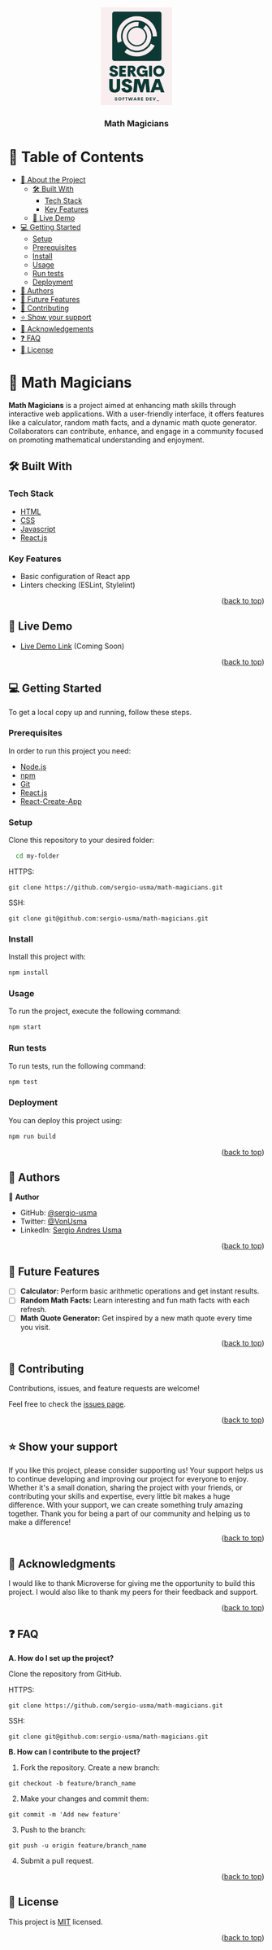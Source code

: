 <a name="readme-top"></a>

<div align="center">
  <img src="./assets/logo.png" alt="logo" width="140"  height="auto" />
  <br/>

  <h3><b>Math Magicians</b></h3>

</div>

<!-- TABLE OF CONTENTS -->

# 📗 Table of Contents

- [📖 About the Project](#about-project)
  - [🛠 Built With](#built-with)
    - [Tech Stack](#tech-stack)
    - [Key Features](#key-features)
  - [🚀 Live Demo](#live-demo)
- [💻 Getting Started](#getting-started)
  - [Setup](#setup)
  - [Prerequisites](#prerequisites)
  - [Install](#install)
  - [Usage](#usage)
  - [Run tests](#run-tests)
  - [Deployment](#deployment)
- [👥 Authors](#authors)
- [🔭 Future Features](#future-features)
- [🤝 Contributing](#contributing)
- [⭐️ Show your support](#support)
- [🙏 Acknowledgements](#acknowledgements)
- [❓ FAQ](#faq)
- [📝 License](#license)

<!-- PROJECT DESCRIPTION -->

# 📖 Math Magicians <a name="about-project"></a>

**Math Magicians** is a project aimed at enhancing math skills through interactive web applications. With a user-friendly interface, it offers features like a calculator, random math facts, and a dynamic math quote generator. Collaborators can contribute, enhance, and engage in a community focused on promoting mathematical understanding and enjoyment.

## 🛠 Built With <a name="built-with"></a>

### Tech Stack <a name="tech-stack"></a>

  <ul>
    <li><a href="">HTML</a></li>
    <li><a href="">CSS</a></li>
    <li><a href="">Javascript</a></li>
    <li><a href="https://reactjs.org/">React.js</a></li>
  </ul>

<!-- Features -->

### Key Features <a name="key-features"></a>

- Basic configuration of React app
- Linters checking (ESLint, Stylelint)

<p align="right">(<a href="#readme-top">back to top</a>)</p>

<!-- LIVE DEMO -->

## 🚀 Live Demo <a name="live-demo"></a>

- [Live Demo Link](https://sergio-usma.github.io/math-magicians/) (Coming Soon)

<p align="right">(<a href="#readme-top">back to top</a>)</p>

<!-- GETTING STARTED -->

## 💻 Getting Started <a name="getting-started"></a>

To get a local copy up and running, follow these steps.

### Prerequisites

In order to run this project you need:

- [Node.js](https://nodejs.org/en/)
- [npm](https://www.npmjs.com/get-npm)
- [Git](https://git-scm.com/downloads)
- [React.js](https://reactjs.org/)
- [React-Create-App](https://reactjs.org/docs/create-a-new-react-app.html)

### Setup

Clone this repository to your desired folder:

```sh
  cd my-folder
```
HTTPS:
```
git clone https://github.com/sergio-usma/math-magicians.git
```
SSH:
```
git clone git@github.com:sergio-usma/math-magicians.git
```

### Install

Install this project with:
```sh
npm install
```

### Usage
To run the project, execute the following command:

```sh
npm start
```

### Run tests

To run tests, run the following command:

```sh
npm test
```

### Deployment

You can deploy this project using:
```sh
npm run build
```

<p align="right">(<a href="#readme-top">back to top</a>)</p>

<!-- AUTHORS -->

## 👥 Authors <a name="authors"></a>

👤 **Author**

- GitHub: [@sergio-usma](https://github.com/sergio-usma)
- Twitter: [@VonUsma](https://twitter.com/vonusma)
- LinkedIn: [Sergio Andres Usma](https://www.linkedin.com/in/sergiousma/)


<p align="right">(<a href="#readme-top">back to top</a>)</p>

<!-- FUTURE FEATURES -->

## 🔭 Future Features <a name="future-features"></a>

- [ ] **Calculator:** Perform basic arithmetic operations and get instant results.
- [ ] **Random Math Facts:** Learn interesting and fun math facts with each refresh.
- [ ] **Math Quote Generator:** Get inspired by a new math quote every time you visit.

<p align="right">(<a href="#readme-top">back to top</a>)</p>

<!-- CONTRIBUTING -->

## 🤝 Contributing <a name="contributing"></a>

Contributions, issues, and feature requests are welcome!

Feel free to check the [issues page](../../issues/).

<p align="right">(<a href="#readme-top">back to top</a>)</p>

<!-- SUPPORT -->

## ⭐️ Show your support <a name="support"></a>

If you like this project, please consider supporting us! Your support helps us to continue developing and improving our project for everyone to enjoy. Whether it's a small donation, sharing the project with your friends, or contributing your skills and expertise, every little bit makes a huge difference. With your support, we can create something truly amazing together. Thank you for being a part of our community and helping us to make a difference!

<p align="right">(<a href="#readme-top">back to top</a>)</p>

<!-- ACKNOWLEDGEMENTS -->

## 🙏 Acknowledgments <a name="acknowledgements"></a>

I would like to thank Microverse for giving me the opportunity to build this project. I would also like to thank my peers for their feedback and support.

<p align="right">(<a href="#readme-top">back to top</a>)</p>

<!-- FAQ (optional) -->

## ❓ FAQ <a name="faq"></a>

**A. How do I set up the project?**

Clone the repository from GitHub.

HTTPS:
```
git clone https://github.com/sergio-usma/math-magicians.git
```
SSH:
```
git clone git@github.com:sergio-usma/math-magicians.git
```

**B. How can I contribute to the project?**

1. Fork the repository.
Create a new branch: 
```
git checkout -b feature/branch_name
```
2. Make your changes and commit them:
```
git commit -m 'Add new feature'
```
3. Push to the branch:
```
git push -u origin feature/branch_name
```
4. Submit a pull request.

<p align="right">(<a href="#readme-top">back to top</a>)</p>

<!-- LICENSE -->

## 📝 License <a name="license"></a>

This project is [MIT](./LICENSE) licensed.

<p align="right">(<a href="#readme-top">back to top</a>)</p>
